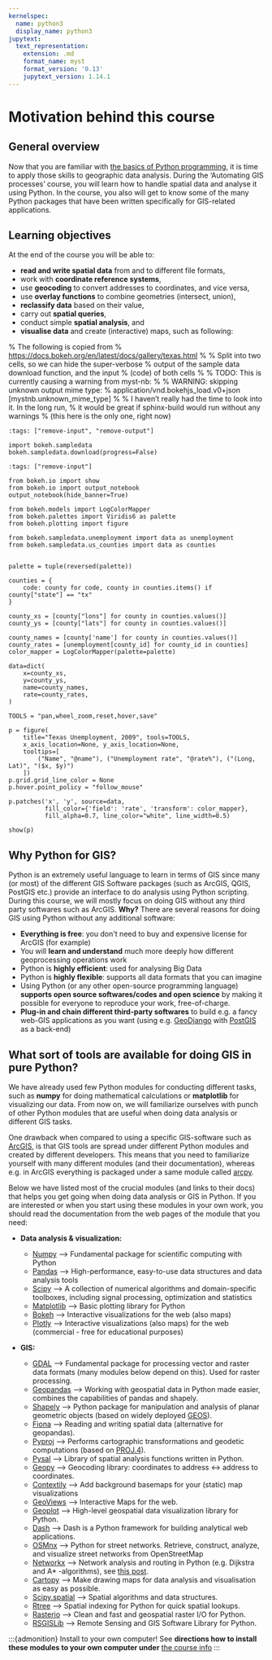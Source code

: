 ```yaml
---
kernelspec:
  name: python3
  display_name: python3
jupytext:
  text_representation:
    extension: .md 
    format_name: myst
    format_version: '0.13'
    jupytext_version: 1.14.1
---
```


# Motivation behind this course

## General overview

Now that you are familiar with [the basics of Python
programming](https://geopython.readthedocs.io/), it is time to apply those
skills to geographic data analysis. During the ‘Automating GIS processes’
course, you will learn how to handle spatial data and analyse it using Python.
In the course, you also will get to know some of the many Python packages that
have been written specifically for GIS-related applications.


## Learning objectives

At the end of the course you will be able to:

- **read and write spatial data** from and to different file formats,
- work with **coordinate reference systems**,
- use **geocoding** to convert addresses to coordinates, and vice versa,
- use **overlay functions** to combine geometries (intersect, union),
- **reclassify data** based on their value,
- carry out **spatial queries**,
- conduct simple **spatial analysis**, and
- **visualise data** and create (interactive) maps, such as following:



% The following is copied from 
% https://docs.bokeh.org/en/latest/docs/gallery/texas.html
%
% Split into two cells, so we can hide the super-verbose
% output of the sample data download function, and the input
% (code) of both cells
%
% TODO: This is currently causing a warning from myst-nb:
%
% WARNING: skipping unknown output mime type: 
% application/vnd.bokehjs_load.v0+json [mystnb.unknown_mime_type]
%
% I haven’t really had the time to look into it. In the long run,
% it would be great if sphinx-build would run without any warnings
% (this here is the only one, right now)


```{code-cell}
:tags: ["remove-input", "remove-output"]

import bokeh.sampledata
bokeh.sampledata.download(progress=False)
```

```{code-cell}
:tags: ["remove-input"]

from bokeh.io import show
from bokeh.io import output_notebook
output_notebook(hide_banner=True)

from bokeh.models import LogColorMapper
from bokeh.palettes import Viridis6 as palette
from bokeh.plotting import figure

from bokeh.sampledata.unemployment import data as unemployment
from bokeh.sampledata.us_counties import data as counties


palette = tuple(reversed(palette))

counties = {
    code: county for code, county in counties.items() if county["state"] == "tx"
}

county_xs = [county["lons"] for county in counties.values()]
county_ys = [county["lats"] for county in counties.values()]

county_names = [county['name'] for county in counties.values()]
county_rates = [unemployment[county_id] for county_id in counties]
color_mapper = LogColorMapper(palette=palette)

data=dict(
    x=county_xs,
    y=county_ys,
    name=county_names,
    rate=county_rates,
)

TOOLS = "pan,wheel_zoom,reset,hover,save"

p = figure(
    title="Texas Unemployment, 2009", tools=TOOLS,
    x_axis_location=None, y_axis_location=None,
    tooltips=[
        ("Name", "@name"), ("Unemployment rate", "@rate%"), ("(Long, Lat)", "($x, $y)")
    ])
p.grid.grid_line_color = None
p.hover.point_policy = "follow_mouse"

p.patches('x', 'y', source=data,
          fill_color={'field': 'rate', 'transform': color_mapper},
          fill_alpha=0.7, line_color="white", line_width=0.5)

show(p)
```



<!-- CONTINUE UPDATING FROM HERE -->

## Why Python for GIS?

Python is an extremely useful language to learn in terms of GIS since many
(or most) of the different GIS Software packages (such as ArcGIS, QGIS,
PostGIS etc.) provide an interface to do analysis using Python
scripting. During this course, we will mostly focus on doing GIS without
any third party softwares such as ArcGIS. **Why?** There are several
reasons for doing GIS using Python without any additional software:

- **Everything is free**: you don't need to buy and expensive license
  for ArcGIS (for example)
- You will **learn and understand** much more deeply how different
  geoprocessing operations work
- Python is **highly efficient**: used for analysing Big Data
- Python is **highly flexible**: supports all data formats that you can
  imagine
- Using Python (or any other open-source programming language)
  **supports open source softwares/codes and open science** by making
  it possible for everyone to reproduce your work, free-of-charge.
- **Plug-in and chain different third-party softwares** to build e.g. a
  fancy web-GIS applications as you want (using e.g.
  [GeoDjango](https://docs.djangoproject.com/en/1.8/ref/contrib/gis/)
  with [PostGIS](http://postgis.net/) as a back-end)

## What sort of tools are available for doing GIS in pure Python?

We have already used few Python modules for conducting different tasks,
such as **numpy** for doing mathematical calculations or **matplotlib**
for visualizing our data. From now on, we will familiarize ourselves
with punch of other Python modules that are useful when doing data
analysis or different GIS tasks.

One drawback when compared to using a specific GIS-software such as
[ArcGIS](http://arcgis.com/), is that GIS tools are spread under different Python modules and
created by different developers. This means that you need to familiarize
yourself with many different modules (and their documentation), whereas
e.g. in ArcGIS everything is packaged under a same module called
[arcpy](http://desktop.arcgis.com/en/arcmap/10.3/analyze/arcpy/what-is-arcpy-.htm).

Below we have listed most of the crucial modules (and links to their
docs) that helps you get going when doing data analysis or GIS in
Python. If you are interested or when you start using these modules in
your own work, you should read the documentation from the web pages of
the module that you need:

- **Data analysis & visualization:**

  - [Numpy](http://www.numpy.org/) --> Fundamental package for
    scientific computing with Python
  - [Pandas](http://pandas.pydata.org/) --> High-performance,
    easy-to-use data structures and data analysis tools
  - [Scipy](http://www.scipy.org/about.html) --> A collection of
    numerical algorithms and domain-specific toolboxes, including
    signal processing, optimization and statistics
  - [Matplotlib](http://matplotlib.org/) --> Basic plotting library
    for Python
  - [Bokeh](http://bokeh.pydata.org/en/latest/) --> Interactive
    visualizations for the web (also maps)
  - [Plotly](https://plot.ly/python/) --> Interactive
    visualizations (also maps) for the web (commercial - free for
    educational purposes)

- **GIS:**

  - [GDAL](http://www.gdal.org/) --> Fundamental package for
    processing vector and raster data formats (many modules below
    depend on this). Used for raster processing.
  - [Geopandas](http://geopandas.org/#description) --> Working with
    geospatial data in Python made easier, combines the capabilities
    of pandas and shapely.
  - [Shapely](http://toblerity.org/shapely/manual.html) --> Python
    package for manipulation and analysis of planar geometric objects
    (based on widely deployed
    [GEOS](https://trac.osgeo.org/geos/)).
  - [Fiona](https://pypi.python.org/pypi/Fiona) --> Reading and
    writing spatial data (alternative for geopandas).
  - [Pyproj](https://pypi.python.org/pypi/pyproj?) --> Performs
    cartographic transformations and geodetic computations (based on
    [PROJ.4](http://trac.osgeo.org/proj)).
  - [Pysal](https://pysal.readthedocs.org/en/latest/) --> Library
    of spatial analysis functions written in Python.
  - [Geopy](http://geopy.readthedocs.io/en/latest/) --> Geocoding
    library: coordinates to address \<-> address to coordinates.
  - [Contextily](https://github.com/darribas/contextily) --> Add background basemaps for your (static) map visualizations
  - [GeoViews](http://geo.holoviews.org/index.html) --> Interactive
    Maps for the web.
  - [Geoplot](https://github.com/ResidentMario/geoplot) --> High-level geospatial data visualization library for Python.
  - [Dash](https://plot.ly/products/dash/) --> Dash is a Python framework for building analytical web applications.
  - [OSMnx](https://github.com/gboeing/osmnx) --> Python for street networks. Retrieve, construct, analyze, and visualize street networks from OpenStreetMap
  - [Networkx](https://networkx.github.io/documentation/networkx-1.10/overview.html)
    --> Network analysis and routing in Python (e.g. Dijkstra and A\*
    -algorithms), see [this
    post](http://gis.stackexchange.com/questions/65056/is-it-possible-to-route-shapefiles-using-python-and-without-arcgis-qgis-or-pgr).
  - [Cartopy](http://scitools.org.uk/cartopy/docs/latest/index.html)
    --> Make drawing maps for data analysis and visualisation as easy
    as possible.
  - [Scipy.spatial](http://docs.scipy.org/doc/scipy/reference/spatial.html)
    --> Spatial algorithms and data structures.
  - [Rtree](http://toblerity.org/rtree/) --> Spatial indexing for
    Python for quick spatial lookups.
  - [Rasterio](https://github.com/mapbox/rasterio) --> Clean and
    fast and geospatial raster I/O for Python.
  - [RSGISLib](http://www.rsgislib.org/index.html#python-documentation)
    --> Remote Sensing and GIS Software Library for Python.

:::{admonition} Install to your own computer!
See **directions how to install these modules to your own computer under** [the course info](Installing_Anacondas_GIS.html)
:::
